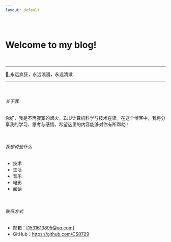 ```yaml
---
layout: default
---
```


<br>

# Welcome to my blog!

<br>

---

**🌟**_永远疯狂，永远浪漫，永远清澈.

---

<br>

<div class="section">


<h6 id="关于我">关于我</h6>

你好，我是不再寂寞的烟火，ZJU计算机科学与技术在读。在这个博客中，我将分享我的学习、思考与感悟。希望这里的内容能够对你有所帮助！
</div>

<br>

<div class="section">


<h6 id="我想说些什么">我想说些什么</h6>

- 技术<br>
- 生活<br>
- 音乐<br>
- 电影<br>
- 阅读<br>

</div>

<br>

<div class="section">
<h6 id="联系方式">联系方式</h6>

- 邮箱：[1531613895@qq.com] <br>
- GitHub：https://github.com/CS0729 <br>

</div>